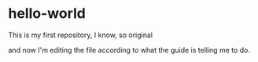 # hello-world
This is my first repository, I know, so original

and now I'm editing the file according to what the guide is telling me to do.
